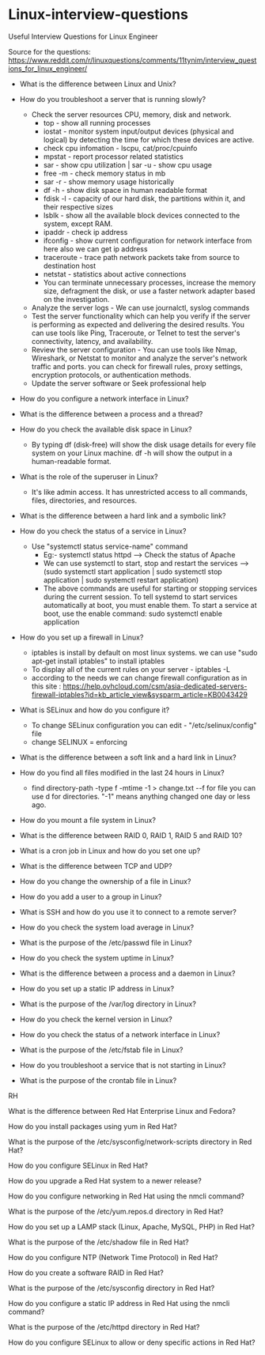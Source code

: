 # Linux-interview-questions
Useful Interview Questions for Linux Engineer

Source for the questions: https://www.reddit.com/r/linuxquestions/comments/11tynim/interview_questions_for_linux_engineer/

* What is the difference between Linux and Unix?

* How do you troubleshoot a server that is running slowly?
  * Check the server resources CPU, memory, disk and network.
     * top - show all running processes
     * iostat - monitor system input/output devices (physical and logical) by detecting the time for which these devices are active.
     * check cpu infomation - lscpu, cat/proc/cpuinfo
     * mpstat - report processor related statistics
     * sar - show cpu utilization | sar -u - show cpu usage
     * free -m - check memory status in mb
     * sar -r - show memory usage historically
     * df -h - show disk space in human readable format
     * fdisk -l - capacity of our hard disk, the partitions within it, and their respective sizes
     * lsblk - show all the available block devices connected to the system, except RAM.
     * ipaddr - check ip address 
     * ifconfig - show current configuration for network interface from here also we can get ip address
     * traceroute - trace path network packets take from source to destination host
     * netstat - statistics about active connections
     * You can terminate unnecessary processes, increase the memory size, defragment the disk, or use a faster network adapter based on the investigation.
  * Analyze the server logs - We can use journalctl, syslog commands
  * Test the server functionality which can help you verify if the server is performing as expected and delivering the desired results. You can use tools like Ping, Traceroute, or Telnet to test the server's connectivity, latency, and availability.
  * Review the server configuration - You can use tools like Nmap, Wireshark, or Netstat to monitor and analyze the server's network traffic and ports. you can check for firewall rules, proxy settings, encryption protocols, or authentication methods.
  * Update the server software or Seek professional help

* How do you configure a network interface in Linux?

* What is the difference between a process and a thread?

* How do you check the available disk space in Linux?
   * By typing df (disk-free) will show the disk usage details for every file system on your Linux machine. df -h will show the output in a human-readable format.

* What is the role of the superuser in Linux?
   * It's like admin access. It has unrestricted access to all commands, files, directories, and resources.

* What is the difference between a hard link and a symbolic link?

* How do you check the status of a service in Linux?
   * Use "systemctl status service-name" command
      * Eg:- systemctl status httpd --> Check the status of Apache
      * We can use systemctl to start, stop and restart the services --> (sudo systemctl start application | sudo systemctl stop application | sudo systemctl restart application)
      * The above commands are useful for starting or stopping services during the current session. To tell systemd to start services automatically at boot, you must enable them. To start a service at boot, use the enable command: sudo systemctl enable application

* How do you set up a firewall in Linux?
   * iptables is install by default on most linux systems. we can use "sudo apt-get install iptables" to install iptables
   * To display all of the current rules on your server - iptables -L
   * according to the needs we can change firewall configuration as in this site : https://help.ovhcloud.com/csm/asia-dedicated-servers-firewall-iptables?id=kb_article_view&sysparm_article=KB0043429

* What is SELinux and how do you configure it?
   * To change SELinux configuration you can edit - "/etc/selinux/config" file
   * change SELINUX = enforcing

* What is the difference between a soft link and a hard link in Linux?

* How do you find all files modified in the last 24 hours in Linux?
   * find directory-path -type f -mtime -1 > change.txt --f for file you can use d for directories. "-1" means anything changed one day or less ago.

* How do you mount a file system in Linux?

* What is the difference between RAID 0, RAID 1, RAID 5 and RAID 10?

* What is a cron job in Linux and how do you set one up?

* What is the difference between TCP and UDP?

* How do you change the ownership of a file in Linux?

* How do you add a user to a group in Linux?

* What is SSH and how do you use it to connect to a remote server?

* How do you check the system load average in Linux?

* What is the purpose of the /etc/passwd file in Linux?

* How do you check the system uptime in Linux?

* What is the difference between a process and a daemon in Linux?

* How do you set up a static IP address in Linux?

* What is the purpose of the /var/log directory in Linux?

* How do you check the kernel version in Linux?

* How do you check the status of a network interface in Linux?

* What is the purpose of the /etc/fstab file in Linux?

* How do you troubleshoot a service that is not starting in Linux?

* What is the purpose of the crontab file in Linux?

RH

What is the difference between Red Hat Enterprise Linux and Fedora?

How do you install packages using yum in Red Hat?

What is the purpose of the /etc/sysconfig/network-scripts directory in Red Hat?

How do you configure SELinux in Red Hat?

How do you upgrade a Red Hat system to a newer release?

How do you configure networking in Red Hat using the nmcli command?

What is the purpose of the /etc/yum.repos.d directory in Red Hat?

How do you set up a LAMP stack (Linux, Apache, MySQL, PHP) in Red Hat?

What is the purpose of the /etc/shadow file in Red Hat?

How do you configure NTP (Network Time Protocol) in Red Hat?

How do you create a software RAID in Red Hat?

What is the purpose of the /etc/sysconfig directory in Red Hat?

How do you configure a static IP address in Red Hat using the nmcli command?

What is the purpose of the /etc/httpd directory in Red Hat?

How do you configure SELinux to allow or deny specific actions in Red Hat?
